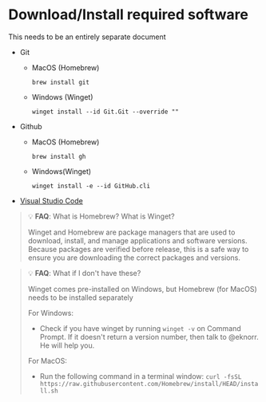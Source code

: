 # Download/Install required software

This needs to be an entirely separate document

- Git
  - MacOS (Homebrew)

    ```shell
    brew install git
    ```

  - Windows (Winget)

    ```shell
    winget install --id Git.Git --override ""
    ```

- Github
  - MacOS (Homebrew)

    ```shell
    brew install gh
    ```

  - Windows(Winget)

    ```shell
    winget install -e --id GitHub.cli
    ```

- [Visual Studio Code](https://code.visualstudio.com/download)
  
> :bulb: **FAQ**: What is Homebrew? What is Winget?
>
> Winget and Homebrew are package managers that are used to download, install, and manage applications and software versions. Because packages are verified before release, this is a safe way to ensure you are downloading the correct packages and versions.

> :bulb: **FAQ**: What if I don't have these?
>
> Winget comes pre-installed on Windows, but Homebrew (for MacOS) needs to be installed separately
>
> For Windows:
>
> - Check if you have winget by running `winget -v` on Command Prompt. If it doesn't return a version number, then talk to @eknorr. He will help you.
> 
> For MacOS:
>
> - Run the following command in a terminal window: `curl -fsSL https://raw.githubusercontent.com/Homebrew/install/HEAD/install.sh`